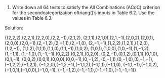 1.  Write  down  all  64  tests  to  satisfy  the  All  Combinations  (ACoC)  criterion  for  the  secondcategorization oftriang()’s inputs in Table 6.2.  Use the values in Table 6.3. 

Solution: 

{(2,2,2),(2,2,1),(2,2,0),(2,2,−1),(2,1,2),
(2,1,1),(2,1,0),(2,1,−1),(2,0,2),(2,0,1),
(2,0,0),(2,0,−1),(2,−1,2),(2,−1,1),(2,−1,0),
(2,−1,−1),(1,2,2),(1,2,1),(1,2,0),(1,2,−1),
(1,1,2),(1,1,1),(1,1,0),(1,1,−1),(1,0,2),
(1,0,1),(1,0,0),(1,0,−1),(1,−1,2),(1,−1,1),
(1,−1,0),(1,−1,−1),(0,2,2),(0,2,1),(0,2,0),
(0,2,−1),(0,1,2),(0,1,1),(0,1,0),(0,1,−1),
(0,0,2),(0,0,1),(0,0,0),(0,0,−1),(0,−1,2),
(0,−1,1),(0,−1,0),(0,−1,−1),(−1,2,2),(−1,2,1),
(−1,2,0),(−1,2,−1),(−1,1,2),(−1,1,1),(−1,1,0),
(−1,1,−1),(−1,0,2),(−1,0,1),(−1,0,0),(−1,0,−1),
(−1,−1,2),(−1,−1,1),(−1,−1,0),(−1,−1,−1)}